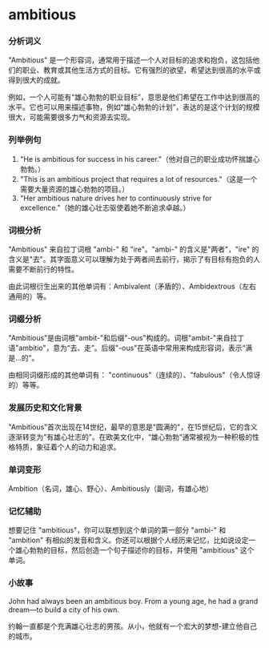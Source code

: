 # ambitious

### 分析词义

  

"Ambitious" 是一个形容词，通常用于描述一个人对目标的追求和抱负，这包括他们的职业、教育或其他生活方式的目标。它有强烈的欲望，希望达到很高的水平或得到很大的成就。

  

例如，一个人可能有“雄心勃勃的职业目标”，意思是他们希望在工作中达到很高的水平。它也可以用来描述事物，例如“雄心勃勃的计划”，表达的是这个计划的规模很大，可能需要很多力气和资源去实现。

  

### 列举例句

  

1.  "He is ambitious for success in his career."（他对自己的职业成功怀揣雄心勃勃。）
2.  "This is an ambitious project that requires a lot of resources."（这是一个需要大量资源的雄心勃勃的项目。）
3.  "Her ambitious nature drives her to continuously strive for excellence."（她的雄心壮志驱使着她不断追求卓越。）

  

### 词根分析

  

"Ambitious" 来自拉丁词根 "ambi-" 和 "ire"。"ambi-" 的含义是"两者"，"ire" 的含义是"去"。其字面意义可以理解为处于两者间去前行，揭示了有目标有抱负的人需要不断前行的特性。

  

由此词根衍生出来的其他单词有：Ambivalent（矛盾的）、Ambidextrous（左右通用的）等。

  

### 词缀分析

  

"Ambitious"是由词根"ambit-"和后缀"-ous"构成的。词根"ambit-"来自拉丁语"ambitio"，意为“去、走”。后缀"-ous"在英语中常用来构成形容词，表示“满是...的”。

  

由相同词缀形成的其他单词有： "continuous"（连续的）、"fabulous"（令人惊讶的）等等。

  

### 发展历史和文化背景

  

"Ambitious"首次出现在14世纪，最早的意思是"圆满的"，在15世纪后，它的含义逐渐转变为"有雄心壮志的"。在欧美文化中，“雄心勃勃”通常被视为一种积极的性格特质，象征着个人的动力和追求。

  

### 单词变形

  

Ambition（名词，雄心、野心）、Ambitiously（副词，有雄心地）

  

### 记忆辅助

  

想要记住 "ambitious"，你可以联想到这个单词的第一部分 "ambi-" 和 "ambition" 有相似的发音和含义。你还可以根据个人经历来记忆，比如说设定一个雄心勃勃的目标，然后创造一个句子描述你的目标，并使用 "ambitious" 这个单词。

  

### 小故事

  

John had always been an ambitious boy. From a young age, he had a grand dream—to build a city of his own.

  

约翰一直都是个充满雄心壮志的男孩。从小，他就有一个宏大的梦想-建立他自己的城市。

